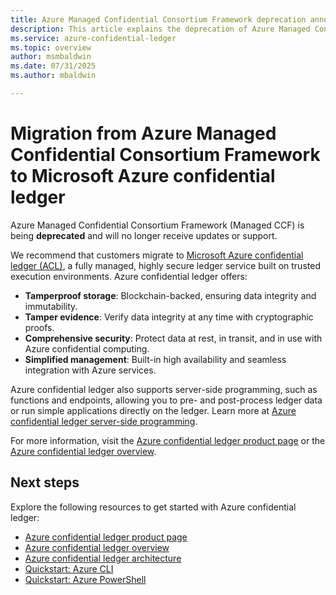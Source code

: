 ```yaml
---
title: Azure Managed Confidential Consortium Framework deprecation announcement
description: This article explains the deprecation of Azure Managed Confidential Consortium Framework and provides guidance for migrating to Microsoft Azure confidential ledger. All previous Managed CCF documentation now redirects here.
ms.service: azure-confidential-ledger
ms.topic: overview
author: msmbaldwin
ms.date: 07/31/2025
ms.author: mbaldwin

---
```


# Migration from Azure Managed Confidential Consortium Framework to Microsoft Azure confidential ledger

Azure Managed Confidential Consortium Framework (Managed CCF) is being **deprecated** and will no longer receive updates or support.

We recommend that customers migrate to [Microsoft Azure confidential ledger (ACL)](overview.md), a fully managed, highly secure ledger service built on trusted execution environments. Azure confidential ledger offers:

- **Tamperproof storage**: Blockchain-backed, ensuring data integrity and immutability.
- **Tamper evidence**: Verify data integrity at any time with cryptographic proofs.
- **Comprehensive security**: Protect data at rest, in transit, and in use with Azure confidential computing.
- **Simplified management**: Built-in high availability and seamless integration with Azure services.

Azure confidential ledger also supports server-side programming, such as functions and endpoints, allowing you to pre- and post-process ledger data or run simple applications directly on the ledger. Learn more at [Azure confidential ledger server-side programming](server-side-programming.md).

For more information, visit the [Azure confidential ledger product page](https://azure.microsoft.com/products/azure-confidential-ledger) or the [Azure confidential ledger overview](overview.md).

## Next steps

Explore the following resources to get started with Azure confidential ledger:

- [Azure confidential ledger product page](https://azure.microsoft.com/products/azure-confidential-ledger)
- [Azure confidential ledger overview](overview.md)
- [Azure confidential ledger architecture](architecture.md)
- [Quickstart: Azure CLI]( quickstart-cli.md)
- [Quickstart: Azure PowerShell]( quickstart-powershell.md)